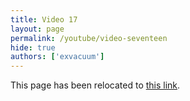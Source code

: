 ```yaml
---
title: Video 17
layout: page
permalink: /youtube/video-seventeen
hide: true
authors: ['exvacuum']
---
```


<html>
<head>
    <script type="text/javascript">
        window.location.replace(".#video-seventeen");
    </script>
</head>
<body>
<p>This page has been relocated to <a href=".#video-seventeen">this link</a>.</p>
</body>
</html>